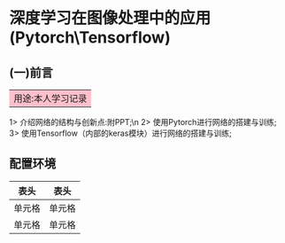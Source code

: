 # 深度学习在图像处理中的应用(Pytorch\Tensorflow)
## (一)前言
<table><tr><td bgcolor=pink>用途:本人学习记录</td></tr></table>

1> 介绍网络的结构与创新点:附PPT;\n
2> 使用Pytorch进行网络的搭建与训练;
3> 使用Tensorflow（内部的keras模块）进行网络的搭建与训练;

## 配置环境
|  表头   | 表头  |
|  ----  | ----  |
| 单元格  | 单元格 |
| 单元格  | 单元格 |
